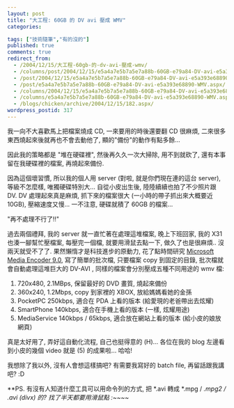 ```yaml
---
layout: post
title: "大工程: 60GB 的 DV avi 壓成 WMV"
categories:

tags: ["技術隨筆","有的沒的"]
published: true
comments: true
redirect_from:
  - /2004/12/15/大工程-60gb-的-dv-avi-壓成-wmv/
  - /columns/post/2004/12/15/e5a4a7e5b7a5e7a88b-60GB-e79a84-DV-avi-e5a393e68890-WMV.aspx/
  - /post/2004/12/15/e5a4a7e5b7a5e7a88b-60GB-e79a84-DV-avi-e5a393e68890-WMV.aspx/
  - /post/e5a4a7e5b7a5e7a88b-60GB-e79a84-DV-avi-e5a393e68890-WMV.aspx/
  - /columns/2004/12/15/e5a4a7e5b7a5e7a88b-60GB-e79a84-DV-avi-e5a393e68890-WMV.aspx/
  - /columns/e5a4a7e5b7a5e7a88b-60GB-e79a84-DV-avi-e5a393e68890-WMV.aspx/
  - /blogs/chicken/archive/2004/12/15/182.aspx/
wordpress_postid: 317
---
```


我一向不大喜歡馬上把檔案燒成 CD, 一來要用的時後還要翻 CD 很麻煩, 二來很多東西燒起來後就再也不會去動他了, 顯的"備份"的動作有點多餘...

因此我的策略都是 "堆在硬碟裡", 然後再久久一次大掃除, 用不到就砍了, 還有本事留在我硬碟裡的檔案, 再燒起來備份.

因為這個壞習慣, 所以我的個人用 server (對啦, 就是你們現在連的這台 server), 等級不怎麼樣, 唯獨硬碟特別大... 自從小皮出生後, 陸陸續續也拍了不少照片跟 DV. DV 處理起來真是麻煩, 抓下來的檔案很大 (一小時的帶子抓出來大概要近 10GB), 壓縮速度又慢... 一不注意, 硬碟就積了 60GB 的檔案...

"再不處理不行了!!"

<!--more-->

過去兩個禮拜, 我的 server 就一直忙著在處理這堆檔案, 晚上下班回家, 我的 X31 也湊一腳幫忙壓檔案, 每壓完一個檔, 就要用滑鼠去點一下, 做久了也是很麻煩.. 沒兩天就受不了了. 果然懶惰才是科技進步的原動力, 花了點時間研究 [Microsoft Media Encoder 9.0](http://www.microsoft.com/windows/windowsmedia/tw/default.aspx), 寫了簡單的批次檔, 只要檔案 copy 到固定的目錄, 批次檔就會自動處理這堆巨大的 DV-AVI , 同樣的檔案會分別壓成五種不同用途的 wmv 檔:

1. 720x480, 2.1MBps, 保留最好的 DVD 畫質, 燒起來備份
2. 360x240, 1.2Mbps, copy 到家裡的 XBOX, 放給媽媽看她的金孫
3. PocketPC 250kbps, 適合在 PDA 上看的版本 (給愛現的老爸帶出去炫耀)
4. SmartPhone 140kbps, 適合在手機上看的版本 (一樣, 炫耀用途)
5. MediaService 140kbps / 65kbps, 適合放在網站上看的版本 (給小皮的娘放網頁)

真是太好用了, 弄好這自動化流程, 自己也挺得意的 (H)... 各位在我的 blog 左邊看到小皮的幾個 video 就是 (5) 的成果啦... 哈哈!

我想除了我以外, 沒有人會想這樣搞吧? 有需要我寫好的 batch file, 再留話跟我講吧? :D

**PS. 有沒有人知道什麼工具可以用命令列的方式, 把 *.avi 轉成 *.mpg / *.mpg2 / *.avi (divx) 的? 找了半天都要用滑鼠點 :~~~~**
